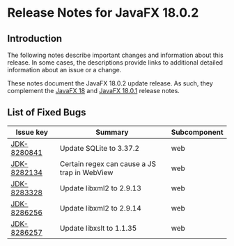 # Release Notes for JavaFX 18.0.2

## Introduction

The following notes describe important changes and information about this release. In some cases, the descriptions provide links to additional detailed information about an issue or a change.

These notes document the JavaFX 18.0.2 update release. As such, they complement
the [JavaFX 18](https://github.com/openjdk/jfx/blob/jfx18/doc-files/release-notes-18.md)
and [JavaFX 18.0.1](https://github.com/openjdk/jfx/blob/jfx18/doc-files/release-notes-18.0.1.md)
release notes.

## List of Fixed Bugs

Issue key|Summary|Subcomponent
---------|-------|------------
[JDK-8280841](https://bugs.openjdk.java.net/browse/JDK-8280841)|Update SQLite to 3.37.2|web
[JDK-8282134](https://bugs.openjdk.java.net/browse/JDK-8282134)|Certain regex can cause a JS trap in WebView|web
[JDK-8283328](https://bugs.openjdk.java.net/browse/JDK-8283328)|Update libxml2 to 2.9.13|web
[JDK-8286256](https://bugs.openjdk.java.net/browse/JDK-8286256)|Update libxml2 to 2.9.14|web
[JDK-8286257](https://bugs.openjdk.java.net/browse/JDK-8286257)|Update libxslt to 1.1.35|web
